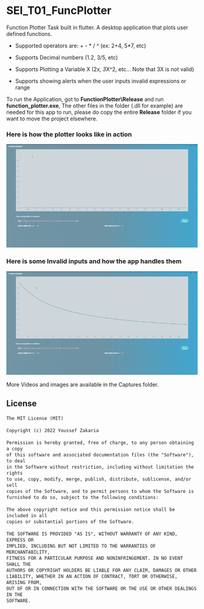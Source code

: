 # SEI_T01_FuncPlotter

Function Plotter Task built in flutter. A desktop application that plots user defined functions.

  - Supported operators are: + - * / ^ (ex: 2+4, 5*7, etc)
  
  - Supports Decimal numbers (1.2, 3/5, etc)
  
  - Supports Plotting a Variable X (2*x, 3*X^2, etc... Note that 3X is not valid)
  
  - Supports showing alerts when the user inputs invalid expressions or range


To run the Application, got to **FunctionPlotter\Release** and run **function_plotter.exe**, The other files in the folder (.dll for example) are needed for this app to run, please do copy the entire **Release** folder if you want to move the project elsewhere.


### Here is how the plotter looks like in action 

![](Captures/plotting.gif)

### Here is some Invalid inputs and how the app handles them

![](Captures/invalid.gif)

More Videos and images are available in the Captures folder. 


## License


    The MIT License (MIT)

    Copyright (c) 2022 Youssef Zakaria

    Permission is hereby granted, free of charge, to any person obtaining a copy
    of this software and associated documentation files (the "Software"), to deal
    in the Software without restriction, including without limitation the rights
    to use, copy, modify, merge, publish, distribute, sublicense, and/or sell
    copies of the Software, and to permit persons to whom the Software is
    furnished to do so, subject to the following conditions:

    The above copyright notice and this permission notice shall be included in all
    copies or substantial portions of the Software.

    THE SOFTWARE IS PROVIDED "AS IS", WITHOUT WARRANTY OF ANY KIND, EXPRESS OR
    IMPLIED, INCLUDING BUT NOT LIMITED TO THE WARRANTIES OF MERCHANTABILITY,
    FITNESS FOR A PARTICULAR PURPOSE AND NONINFRINGEMENT. IN NO EVENT SHALL THE
    AUTHORS OR COPYRIGHT HOLDERS BE LIABLE FOR ANY CLAIM, DAMAGES OR OTHER
    LIABILITY, WHETHER IN AN ACTION OF CONTRACT, TORT OR OTHERWISE, ARISING FROM,
    OUT OF OR IN CONNECTION WITH THE SOFTWARE OR THE USE OR OTHER DEALINGS IN THE
    SOFTWARE.
